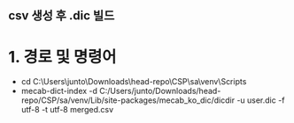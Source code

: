 ## csv 생성 후 .dic 빌드
# 1. 경로 및 명령어
- cd C:\Users\junto\Downloads\head-repo\CSP\sa\venv\Scripts
- mecab-dict-index -d C:/Users/junto/Downloads/head-repo/CSP/sa/venv/Lib/site-packages/mecab_ko_dic/dicdir -u user.dic -f utf-8 -t utf-8 merged.csv

